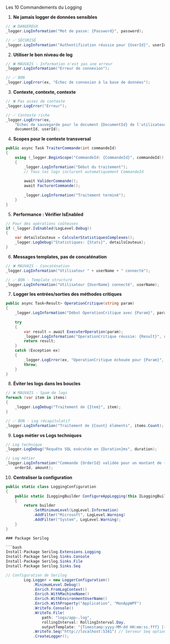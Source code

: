 Les 10 Commandements du Logging

1. **Ne jamais logger de données sensibles**
```csharp
// ❌ DANGEREUX
_logger.LogInformation("Mot de passe: {Password}", password);

// ✅ SÉCURISÉ
_logger.LogInformation("Authentification réussie pour {UserId}", userId);
```

2. **Utiliser le bon niveau de log**
```csharp
// ❌ MAUVAIS - Information n'est pas une erreur
_logger.LogInformation("Erreur de connexion");

// ✅ BON
_logger.LogError(ex, "Échec de connexion à la base de données");
```

3. **Contexte, contexte, contexte**
```csharp
// ❌ Pas assez de contexte
_logger.LogError("Erreur");

// ✅ Contexte riche
_logger.LogError(ex, 
    "Échec de sauvegarde pour le document {DocumentId} de l'utilisateur {UserId}", 
    documentId, userId);
```

4. **Scopes pour le contexte transversal**
```csharp
public async Task TraiterCommande(int commandeId)
{
    using (_logger.BeginScope("CommandeId: {CommandeId}", commandeId))
    {
        _logger.LogInformation("Début du traitement");
        // Tous les logs incluront automatiquement CommandeId
        
        await ValiderCommande();
        await FacturerCommande();
        
        _logger.LogInformation("Traitement terminé");
    }
}
```

5. **Performance : Vérifier IsEnabled**
```csharp
// Pour des opérations coûteuses
if (_logger.IsEnabled(LogLevel.Debug))
{
    var detailsCouteux = CalculerStatistiquesComplexes();
    _logger.LogDebug("Statistiques: {Stats}", detailsCouteux);
}
```

6. **Messages templates, pas de concaténation**
```csharp
// ❌ MAUVAIS - Concaténation
_logger.LogInformation("Utilisateur " + userName + " connecté");

// ✅ BON - Template structuré
_logger.LogInformation("Utilisateur {UserName} connecté", userName);
```

7. **Logger les entrées/sorties des méthodes critiques**
```csharp
public async Task<Result> OperationCritique(string param)
{
    _logger.LogInformation("Début OperationCritique avec {Param}", param);
    
    try
    {
        var result = await ExecuterOperation(param);
        _logger.LogInformation("OperationCritique réussie: {Result}", result);
        return result;
    }
    catch (Exception ex)
    {
        _logger.LogError(ex, "OperationCritique échouée pour {Param}", param);
        throw;
    }
}
```

8. **Éviter les logs dans les boucles**
```csharp
// ❌ MAUVAIS - Spam de logs
foreach (var item in items)
{
    _logger.LogDebug("Traitement de {Item}", item);
}

// ✅ BON - Log récapitulatif
_logger.LogInformation("Traitement de {Count} éléments", items.Count);
```

9. **Logs métier vs Logs techniques**
```csharp
// Log technique
_logger.LogDebug("Requête SQL exécutée en {Duration}ms", duration);

// Log métier
_logger.LogInformation("Commande {OrderId} validée pour un montant de {Amount}€", 
    orderId, amount);
```

10. **Centraliser la configuration**
```csharp
public static class LoggingConfiguration
{
    public static ILoggingBuilder ConfigureAppLogging(this ILoggingBuilder builder)
    {
        return builder
            .SetMinimumLevel(LogLevel.Information)
            .AddFilter("Microsoft", LogLevel.Warning)
            .AddFilter("System", LogLevel.Warning);
    }
}

### Package Serilog

```bash
Install-Package Serilog.Extensions.Logging
Install-Package Serilog.Sinks.Console
Install-Package Serilog.Sinks.File
Install-Package Serilog.Sinks.Seq

// Configuration de Serilog
        Log.Logger = new LoggerConfiguration()
            .MinimumLevel.Debug()
            .Enrich.FromLogContext()
            .Enrich.WithMachineName()
            .Enrich.WithEnvironmentUserName()
            .Enrich.WithProperty("Application", "MonAppWPF")
            .WriteTo.Console()
            .WriteTo.File(
                path: "logs/app-.log",
                rollingInterval: RollingInterval.Day,
                outputTemplate: "{Timestamp:yyyy-MM-dd HH:mm:ss.fff} [{Level:u3}] {Message:lj}{NewLine}{Exception}")
            .WriteTo.Seq("http://localhost:5341") // Serveur Seq optionnel
            .CreateLogger();

```

